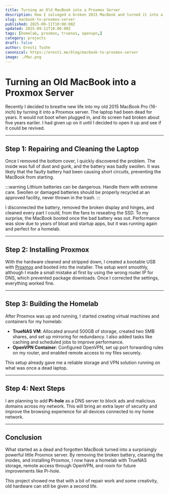 ```yaml
---
title: Turning an Old MacBook into a Proxmox Server
description: How I salvaged a broken 2015 MacBook and turned it into a Proxmox-based homelab with TrueNAS, OpenVPN, and plans for Pi-hole.
slug: macbook-to-proxmox-server
published: 2025-09-11T10:00:00Z
updated: 2025-09-11T10:00:00Z
tags: [homelab, proxmox, truenas, openvpn,]
category: projects
draft: false
author: Oresti Tushe
canonical: https://oresti.me/blog/macbook-to-proxmox-server
image: ./Mac.png
---
```


# Turning an Old MacBook into a Proxmox Server

Recently I decided to breathe new life into my old 2015 MacBook Pro (16-inch) by turning it into a Proxmox server. The laptop had been dead for years. It would not boot when plugged in, and its screen had broken about five years earlier. I had given up on it until I decided to open it up and see if it could be revived.

---

## Step 1: Repairing and Cleaning the Laptop

Once I removed the bottom cover, I quickly discovered the problem. The inside was full of dust and gunk, and the battery was badly swollen. It was likely that the faulty battery had been causing short circuits, preventing the MacBook from starting.

:::warning
Lithium batteries can be dangerous. Handle them with extreme care. Swollen or damaged batteries should be properly recycled at an approved facility, never thrown in the trash.
:::

I disconnected the battery, removed the broken display and hinges, and cleaned every part I could, from the fans to reseating the SSD. To my surprise, the MacBook booted once the bad battery was out. Performance was slow due to years of bloat and startup apps, but it was running again and perfect for a homelab.

---

## Step 2: Installing Proxmox

With the hardware cleaned and stripped down, I created a bootable USB with [Proxmox](https://www.proxmox.com/en/) and booted into the installer. The setup went smoothly, although I made a small mistake at first by using the wrong router IP for DNS, which prevented package downloads. Once I corrected the settings, everything worked fine.

---

## Step 3: Building the Homelab

After Proxmox was up and running, I started creating virtual machines and containers for my homelab:

- **TrueNAS VM**: Allocated around 500GB of storage, created two SMB shares, and set up mirroring for redundancy. I also added tasks like caching and scheduled jobs to improve performance.  
- **OpenVPN Container**: Configured OpenVPN, set up port forwarding rules on my router, and enabled remote access to my files securely.  

This setup already gave me a reliable storage and VPN solution running on what was once a dead laptop.

---

## Step 4: Next Steps

I am planning to add **Pi-hole** as a DNS server to block ads and malicious domains across my network. This will bring an extra layer of security and improve the browsing experience for all devices connected to my home network.

---

## Conclusion

What started as a dead and forgotten MacBook turned into a surprisingly powerful little Proxmox server. By removing the broken battery, cleaning the insides, and installing Proxmox, I now have a homelab with TrueNAS storage, remote access through OpenVPN, and room for future improvements like Pi-hole.

This project showed me that with a bit of repair work and some creativity, old hardware can still be given a second life.

